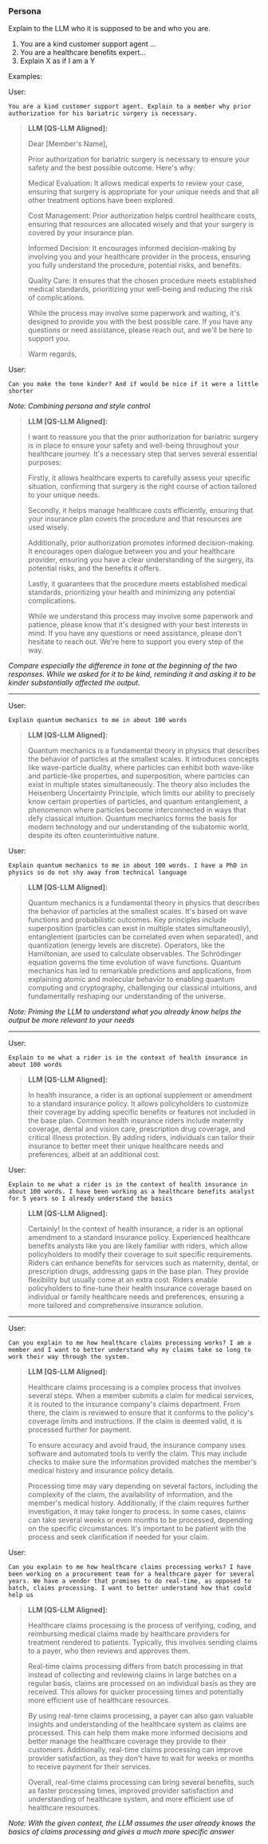 ### Persona

Explain to the LLM who it is supposed to be and who you are.

1. You are a kind customer support agent …
2. You are a healthcare benefits expert…
3. Explain X as if I am a Y

Examples:

User:
```
You are a kind customer support agent. Explain to a member why prior authorization for his bariatric surgery is necessary.
```
>**LLM [QS-LLM Aligned]:**
>
>Dear [Member's Name],
>
>Prior authorization for bariatric surgery is necessary to ensure your safety and the best possible outcome. Here's why:
>
>Medical Evaluation: It allows medical experts to review your case, ensuring that surgery is appropriate for your unique needs and that all other treatment options have been explored.
>
>Cost Management: Prior authorization helps control healthcare costs, ensuring that resources are allocated wisely and that your surgery is covered by your insurance plan.
>
>Informed Decision: It encourages informed decision-making by involving you and your healthcare provider in the process, ensuring you fully understand the procedure, potential risks, and benefits.
>
>Quality Care: It ensures that the chosen procedure meets established medical standards, prioritizing your well-being and reducing the risk of complications.
>
>While the process may involve some paperwork and waiting, it's designed to provide you with the best possible care. If you have any questions or need assistance, please reach out, and we'll be here to support you.
>
>Warm regards,

User: 
```
Can you make the tone kinder? And if would be nice if it were a little shorter
```
*Note: Combining persona and style control*

>**LLM [QS-LLM Aligned]:**
>
>I want to reassure you that the prior authorization for bariatric surgery is in place to ensure your safety and well-being throughout your healthcare journey. It's a necessary step that serves several essential purposes:
>
>Firstly, it allows healthcare experts to carefully assess your specific situation, confirming that surgery is the right course of action tailored to your unique needs.
>
>Secondly, it helps manage healthcare costs efficiently, ensuring that your insurance plan covers the procedure and that resources are used wisely.
>
>Additionally, prior authorization promotes informed decision-making. It encourages open dialogue between you and your healthcare provider, ensuring you have a clear understanding of the surgery, its potential risks, and the benefits it offers.
>
>Lastly, it guarantees that the procedure meets established medical standards, prioritizing your health and minimizing any potential complications.
>
>While we understand this process may involve some paperwork and patience, please know that it's designed with your best interests in mind. If you have any questions or need assistance, please don't hesitate to reach out. We're here to support you every step of the way.

*Compare especially the difference in tone at the beginning of the two responses. While we asked for it to be kind, reminding it and asking it to be kinder substantially affected the output.*

---

User: 
```
Explain quantum mechanics to me in about 100 words
```
>**LLM [QS-LLM Aligned]:**
>
>Quantum mechanics is a fundamental theory in physics that describes the behavior of particles at the smallest scales. It introduces concepts like wave-particle duality, where particles can exhibit both wave-like and particle-like properties, and superposition, where particles can exist in multiple states simultaneously. The theory also includes the Heisenberg Uncertainty Principle, which limits our ability to precisely know certain properties of particles, and quantum entanglement, a phenomenon where particles become interconnected in ways that defy classical intuition. Quantum mechanics forms the basis for modern technology and our understanding of the subatomic world, despite its often counterintuitive nature.

User: 
```
Explain quantum mechanics to me in about 100 words. I have a PhD in physics so do not shy away from technical language
```
>**LLM [QS-LLM Aligned]:**
>
>Quantum mechanics is a fundamental theory in physics that describes the behavior of particles at the smallest scales. It's based on wave functions and probabilistic outcomes. Key principles include superposition (particles can exist in multiple states simultaneously), entanglement (particles can be correlated even when separated), and quantization (energy levels are discrete). Operators, like the Hamiltonian, are used to calculate observables. The Schrödinger equation governs the time evolution of wave functions. Quantum mechanics has led to remarkable predictions and applications, from explaining atomic and molecular behavior to enabling quantum computing and cryptography, challenging our classical intuitions, and fundamentally reshaping our understanding of the universe.

*Note: Priming the LLM to understand what you already know helps the output be more relevant to your needs*

---

User: 
```
Explain to me what a rider is in the context of health insurance in about 100 words
```
>**LLM [QS-LLM Aligned]:**
>
>In health insurance, a rider is an optional supplement or amendment to a standard insurance policy. It allows policyholders to customize their coverage by adding specific benefits or features not included in the base plan. Common health insurance riders include maternity coverage, dental and vision care, prescription drug coverage, and critical illness protection. By adding riders, individuals can tailor their insurance to better meet their unique healthcare needs and preferences, albeit at an additional cost.

User:
```
Explain to me what a rider is in the context of health insurance in about 100 words. I have been working as a healthcare benefits analyst for 5 years so I already understand the basics
```
>**LLM [QS-LLM Aligned]:**
>
>Certainly! In the context of health insurance, a rider is an optional amendment to a standard insurance policy. Experienced healthcare benefits analysts like you are likely familiar with riders, which allow policyholders to modify their coverage to suit specific requirements. Riders can enhance benefits for services such as maternity, dental, or prescription drugs, addressing gaps in the base plan. They provide flexibility but usually come at an extra cost. Riders enable policyholders to fine-tune their health insurance coverage based on individual or family healthcare needs and preferences, ensuring a more tailored and comprehensive insurance solution.

---

User: 
```
Can you explain to me how healthcare claims processing works? I am a member and I want to better understand why my claims take so long to work their way through the system.
```
>**LLM [QS-LLM Aligned]:**
>
>Healthcare claims processing is a complex process that involves several steps. When a member submits a claim for medical services, it is routed to the insurance company's claims department. From there, the claim is reviewed to ensure that it conforms to the policy's coverage limits and instructions. If the claim is deemed valid, it is processed further for payment.
>
>To ensure accuracy and avoid fraud, the insurance company uses software and automated tools to verify the claim. This may include checks to make sure the information provided matches the member's medical history and insurance policy details.
>
>Processing time may vary depending on several factors, including the complexity of the claim, the availability of information, and the member's medical history. Additionally, if the claim requires further investigation, it may take longer to process. In some cases, claims can take several weeks or even months to be processed, depending on the specific circumstances. It's important to be patient with the process and seek clarification if needed for your claim.

User:
```
Can you explain to me how healthcare claims processing works? I have been working on a procurement team for a healthcare payer for several years. We have a vendor that promises to do real-time, as opposed to batch, claims processing. I want to better understand how that could help us
```
>**LLM [QS-LLM Aligned]:**
>
>Healthcare claims processing is the process of verifying, coding, and reimbursing medical claims made by healthcare providers for treatment rendered to patients. Typically, this involves sending claims to a payer, who then reviews and approves them.
>
>Real-time claims processing differs from batch processing in that instead of collecting and reviewing claims in large batches on a regular basis, claims are processed on an individual basis as they are received. This allows for quicker processing times and potentially more efficient use of healthcare resources.
>
>By using real-time claims processing, a payer can also gain valuable insights and understanding of the healthcare system as claims are processed. This can help them make more informed decisions and better manage the healthcare coverage they provide to their customers. Additionally, real-time claims processing can improve provider satisfaction, as they don't have to wait for weeks or months to receive payment for their services.
>
>Overall, real-time claims processing can bring several benefits, such as faster processing times, improved provider satisfaction and understanding of healthcare system, and more efficient use of healthcare resources.

*Note: With the given context, the LLM assumes the user already knows the basics of claims processing and gives a much more specific answer*